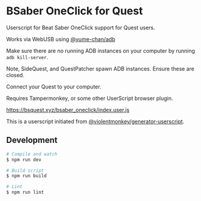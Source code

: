 # BSaber OneClick for Quest

Userscript for Beat Saber OneClick support for Quest users.

Works via WebUSB using [@yume-chan/adb](https://www.npmjs.com/package/@yume-chan/adb)

Make sure there are no running ADB instances on your computer by running `adb kill-server`.

Note, SideQuest, and QuestPatcher spawn ADB instances.  Ensure these are closed.

Connect your Quest to your computer.

Requires Tampermonkey, or some other UserScript browser plugin.

https://bsquest.xyz/bsaber_oneclick/index.user.js

This is a userscript initiated from [@violentmonkey/generator-userscript](https://github.com/violentmonkey/generator-userscript).

## Development

``` sh
# Compile and watch
$ npm run dev

# Build script
$ npm run build

# Lint
$ npm run lint
```
